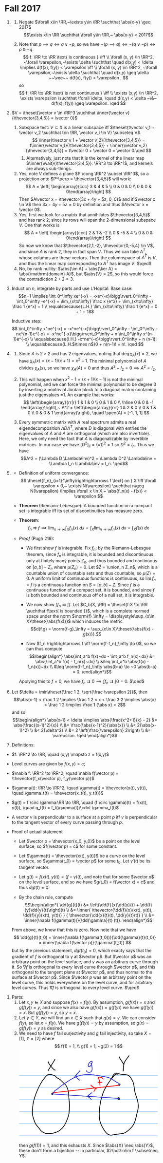 # Fall 2017 

1. 
   1. Negate $\forall x\in \RR,~\exists y\in \RR \suchthat \abs{x-y} \geq 2017$
   $$\exists x\in \RR \suchthat \forall y\in \RR,~ \abs{x-y} < 2017$$

   1. Note that $p\implies q \iff q \vee \neg p$, so we have $\neg(p \implies q) \iff \neg(q \vee \neg p) \iff p ~\&~ \neg q$.
$$
f: \RR \to \RR \text{ is continuous } \iff \\ 
\forall (x, y) \in \RR^2, ~\forall \varepsilon,~\exists \delta \suchthat \quad d(x,y) < \delta \implies d(f(x), f(y)) < \varepsilon \iff \\ 
\forall (x, y) \in \RR^2, ~\forall \varepsilon,~\exists \delta \suchthat \quad  d(x,y) \geq \delta ~~\vee~~   d(f(x), f(y)) < \varepsilon  ,
$$
so
$$
f: \RR \to \RR \text{ is not continuous } \iff \\ \exists (x,y) \in \RR^2, \exists \varepsilon \suchthat \forall \delta, \quad d(x,y) < \delta ~\&~ d(f(x), f(y)) \geq \varepsilon. \qed
$$

1. $V = \theset{\vector v \in \RR^3 \suchthat \inner{\vector v}{\thevector{3,4,5}} = \vector 0}$
   1. Subspace test: $V \subset X$ is a linear subspace iff $\theset{t\vector v_1 + \vector v_2 \suchthat t\in \RR, \vector v_i \in V} \subseteq V$.
   $$
   \inner{t\vector v_1 + \vector v_2}{\thevector{3,4,5}} = t\inner{\vector v_1}{\thevector{3,4,5}} + \inner{\vector v_2}{\thevector{3,4,5}} = t\vector 0 + \vector 0 = \vector 0.\qed
   $$
      1. Alternatively, just note that it is the kernel of the linear map $\inner{\wait}{\thevector{3,4,5}}: \RR^3 \to \RR^1$, and kernels are always sub-things.
   1. Yes, note $V$ defines a plane $P \cong \RR^2 \subset \RR^3$, so a projection onto $P^\perp = \thevector{3,4,5}$ will work:
   $$
   A = \left[ \begin{array}{ccc} 3 & 4 & 5 \\ 0 & 0 & 0 \\ 0 & 0 & 0\end{array}\right]
   $$
   Then $A\vector x = \thevector{3x + 4y + 5z, 0, 0}$ and if $\vector x \in V$ then $3x+4y+5z = 0$ by definition and thus $A\vector x = \vector 0$.
   1. Yes, first we look for a matrix that annihilates $\thevector{3,4,5}$ and has rank 2, since its rows will span the 2-dimensional subspace $V$. One that works is
   $$
    A = \left[ \begin{array}{ccc} 2 & 1 & -2 \\ 0 & -5 & 4 \\ 0 & 0 & 0\end{array}\right]
   $$
   So now we know that $\thevector{2,1,-2}, \thevector{0,-5,4} \in V$, and since $A$ is rank 2, they in fact span $V$. Thus we can take $A^T$, whose columns are these vectors. Then the columnspace of $A^T$ is $V$, and thus the linear map corresponding to $A^T$ has image $V$. $\qed$
   1. No, by rank nullity: $\abs{\im A} + \abs{\ker A} = \abs{\mathrm{domain} A}$, but $\abs{V} = 2$, so this would force the contradiction $2+2 = 3$.
   
2. Induct on $n$, integrate by parts and use L'Hopital:
   Base case: 
   $$n=1 \implies \int_0^\infty xe^{-x} = -xe^{-x}\bigg\rvert_0^\infty - \int_0^\infty -e^{-x} = \lim_{x\to\infty} \frac x {e^x}  + \lim_{x\to\infty} \frac 1 {e^x} + 1 \\ \equalsbecause{L.H.} \lim_{x\to\infty} \frac 1 {e^x}  + 0 + 1 = 1$$

   Inductive step:
   $$
   \int_0^\infty x^ne^{-x} = -x^ne^{-x}\bigg\rvert_0^\infty - \int_0^\infty -nx^{n-1}e^{-x} = -x^ne^{-x}\bigg\rvert_0^\infty + n \int_0^\infty x^{n-1}e^{-x} \\
   \equalsbecause{I.H.} -x^ne^{-x}\bigg\rvert_0^\infty + n (n-1)! \\
   \equalsbecause{L.H.$\times n$}0 + n(n-1)! = n!. \qed
   $$

3. 
   1. Since $A$ is $2\times 2$ and has 2 eigenvalues, noting that $\deg \chi_A(x) = 2$, we have $\chi_A(x) = (x-1)(x+1) = x^2 -1$. The minimal polynomial of $A$ divides $\chi_A(x)$, so we have $\chi_A(A) = 0$ and thus $A^2 - I_2 = 0 \implies A^2 = I_2$.

   2. This will happen when $x^2-1 = (x+1)(x-1)$ is not the minimal polynomial, and we can force the minimal polynomial to be degree 3 by inserting a nontrivial Jordan block to a diagonal matrix containing just the eigenvalues $\pm 1$. An example that works:
   $$
   \left(\begin{array}{rr|r}
      1 & 1 & 0 \\
      0 & 1 & 0 \\
      \hline
      0 & 0 & -1
      \end{array}\right),~ A^2 = \left(\begin{array}{rrr}
        1 & 2 & 0 \\
        0 & 1 & 0 \\
        0 & 0 & 1
        \end{array}\right), \quad
      \spec(A) = [-1, 1, 1]
   $$
   1. Every symmetric matrix with $A$ real spectrum admits a real eigendecomposition $\Lambda D \Lambda^T$, where $D$ is diagonal with entries the eigenvalues of $A$ and $\Lambda$ are orthogonal (which are also invertible). Here, we only need the fact that $A$ is diagonalizable by invertible matrices. In our case we have $[D^2]_{ii} = (\pm 1)^2 = 1$ so $D^2 = I_n$. Thus we have 
   $$A^2 = (\Lambda D \Lambda\inv)^2 = \Lambda D^2 \Lambda\inv = \Lambda I_n \Lambda\inv = I_n. \qed$$ 

4. 
   - Definition of uniform convergence:
  $$
  \theset{f_n}_{i=1}^\infty\rightrightarrows f \text{ on } X  \iff \forall \varepsilon > 0,~ \exists N(\varepsilon) \suchthat n\geq N(\varepsilon) \implies \forall x \in X,~ \abs{f_n(x) - f(x)} < \varepsilon
  $$
    - **Theorem** (Riemann-Lebesgue): A bounded function on a compact set is integrable iff its set of discontinuities has measure zero.

    - **Theorem**: 
  $$
  f_n \rightrightarrows f \implies \lim_{n\to\infty} \int_X f_n(x) ~dx = \int_X  \lim_{n\to\infty} f_n(x) ~dx = \int_X f(x) ~dx
  $$
    - *Proof* (Pugh 218): 
    
      - We first show $f$ is integrable. Fix $f_n$; by the Riemann-Lebesgue theorem, since $f_n$ is integrable, it is bounded and discontinuous only at finitely many points $Z_n$, and thus bounded and continuous on $[a,b] - Z_n$ where $\mu(Z_n) = 0.$ 
      Let $Z = \union_n Z_n$, which is a countable union of countable sets and thus countable, so $\mu(Z) = 0$. A uniform limit of continuous functions is continuous, so $\lim f_n = f$ is a continuous function on $S = [a,b] - Z$. Since $f$ is a continuous function of a compact set, it is bounded, and since $f$ is both bounded and continuous off of a null set, it is integrable. 
  
      - We now show $\int f_n \rightrightarrows \int f$. Let $C_b(X, \RR) = \theset{f:X \to \RR \suchthat f\text{ is bounded }}$, which is a complete normed space under the norm $\norm{f}_\infty = \displaystyle\sup_{x\in X}\theset{\abs{f(x)}}$ which induces the metric 
      $$d(f,g) = \norm{f-g}_\infty = \sup_{x\in X}\theset{\abs{f(x) - g(x)}}.$$

      - Now $f_n \rightrightarrows f \iff \norm{f-f_n}_\infty \to 0$, so we can thus compute
      $$\begin{align*}
      \abs{\int_a^b f(x)~dx - \int_a^b f_n(x)~dx} 
      &= \abs{\int_a^b f(x) - f_n(x)~dx} \\
      &\leq \int_a^b \abs{f(x) - f_n(x)}~dx \\
      &\leq \norm{f-f_n}_\infty \abs{b-a}
       \to ~0 \abs{b-a} = 0.
      \end{align*}$$

      Applying this to $f = 0$, we have $f_n \rightrightarrows 0 \implies \int f_n \rightrightarrows \int 0 = 0$. $\qed$

5. Let $\delta = \min\theset{\frac 1 2, \sqrt{\frac \varepsilon 2}}$, then 
$$\abs{x-1} < \frac 1 2 \implies \frac 1 2 < x < \frac 3 2 \implies \abs{x} > \frac 1 2 \implies \frac 1 {\abs x} < 2$$ and so
  $$\begin{align*}
  \abs{x-1} < \delta \implies \abs{\frac{x^2+1}{x} - 2} 
  &= \abs{\frac{(x-1)^2}{x}} \\
  &= \frac{\abs{x-1}^2}{\abs{x}} \\
  &< 2{\abs{x-1}^2} \\
  &< 2{\delta^2} \\
  &= 2 \left(\frac{\varepsilon} 2\right) \\ 
  &= \varepsilon. \qed
  \end{align*}$$

1. Definitions:
  - $f: \RR^2 \to \RR, \quad (x,y) \mapsto z = f(x,y)$
  - Level curves are given by $f(x, y) = c$; 
  - $\nabla f: \RR^2 \to \RR^2, \quad \nabla f(\vector p) = \thevector{f_x(\vector p), f_y(\vector p)}$
  - $\gamma(t): \RR \to \RR^2, \quad \gamma(t) = \thevector{x(t), y(t)}, \quad \gamma_t(t) = \thevector{x_t(t), y_t(t)}$
  - $g(t) = f \circ \gamma:\RR \to \RR, \quad (f \circ \gamma)(t) = f(x(t), y(t)), \quad g_t(t) = f_t(\gamma(t))\cdot \gamma_t(t)$
  - A vector $v$ is perpendicular to a surface at a point $p$ iff $v$ is perpendicular to the tangent vector of every curve passing through $p$.

  - Proof of actual statement
    - Let $\vector p = \thevector{x_0, y_0}$ be a point on the level surface, so $f(\vector p) = c$ for some constant.

    - Let $\gamma(t) = \thevector{x(t), y(t)}$ be a curve on the level surface, so $\gamma(t_0) = \vector p$ for some $t_0$. Let $\gamma'(t)$ be its tangent vector.

    - Let $g(t) = f(x(t), y(t)) = (f \circ \gamma)(t)$, and note that for some $\vector x$ on the level surface, and so we have $g(t_0) = f(\vector x) = c$ and thus $\dd{g}{t}(t) = 0$.

    - By the chain rule, compute 
    $$\begin{align*}
    \dd{g}{t}(t)
    &= \left(\dd{f}{x}\dd{x}{t} + \dd{f}{y}\dd{y}{t}\right)(t) \\
    &= \inner{ \thevector{\dd{f}{x}(x(t), y(t)), \dd{f}{y}(x(t), y(t))} } { \thevector{\dd{x}{t}(t), \dd{y}{t}(t)} } \\ 
    &= \inner{\nabla f(\gamma(t))}{\dd{\gamma}{t} (t)}.
    \end{align*}$$ 

    From above, we know that this is zero. Now note that we have 
    $$ 
    \dd{g}{t}(t_0) =  \inner{\nabla f(\gamma(t_0))}{\dd{\gamma}{t}(t_0)} = \inner{\nabla f(\vector p)}{\gamma'(t_0)}
    $$
    but by the previous statement, $\dd{g}{t}(t_0) = 0$, which exacty says that the gradient of $f$ is orthogonal to $\gamma$ at $\vector p$. But $\vector p$ was an arbitrary point on the level surface, and $\gamma$ was an arbitrary curve through it. So $\nabla f$ is orthogonal to *every* level curve through $\vector p$, and this orthogonal to the tangent plane at $\vector p$, and thus normal to the surface at $\vector p$. Since $\vector $p$ was an arbitrary point on the level curve, this holds everywhere on the level curve, and for arbitrary level curves. Thus $\nabla f$ is orthogonal to every level curve. $\qed$

1. Parts:
   1. Let $x, y \in X$ and suppose $f(x) = f(y)$. By assumption, $g(f(x)) = x$ and $g(f(y)) = y$, and since we also have $g(f(x)) = g(f(y))$ we have $g(f(y)) = x$. But $g(f(y)) = y$, so $y=x$.
   2. Let $y\in Y$, we will find an $x\in X$ such that $g(x) = y$. We can consider $f(y)$, so let $x = f(y)$. We have $g(f(y)) = y$ by assumption, so $g(x) = g(f(y)) = y$ as desired.
   3. We need to have $f$ fail surjectivity and $g$ fail injectivity, so take $X = [1],~ Y = [2]$ where
   $$
   f(1) = 1, \\ 
   g(1) = 1, ~g(2) = 1
   $$
   ![](2019-07-13-22-08-59.png)
   then $g(f(1)) = 1$, and this exhausts $X$. Since $\abs{X} \neq \abs{Y}$, these don't form a bijection -- in particular, $2\not\in\im f \subsetneq Y$.




